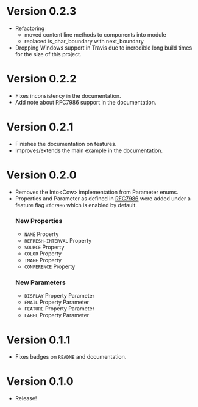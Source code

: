 # Version 0.2.3
- Refactoring
  - moved content line methods to components into module
  - replaced is_char_boundary with next_boundary
- Dropping Windows support in Travis due to incredible long build times for the size of this project.

# Version 0.2.2
- Fixes inconsistency in the documentation.
- Add note about RFC7986 support in the documentation.

# Version 0.2.1
- Finishes the documentation on features.
- Improves/extends the main example in the documentation.

# Version 0.2.0
- Removes the Into<Cow<str>> implementation from Parameter enums.
- Properties and Parameter as defined in [RFC7986](https://tools.ietf.org/html/rfc7986) were added under a feature flag `rfc7986` which is enabled by default.
  ### New Properties
  - `NAME` Property
  - `REFRESH-INTERVAL` Property
  - `SOURCE` Property
  - `COLOR` Property
  - `IMAGE` Property
  - `CONFERENCE` Property
  ### New Parameters
  - `DISPLAY` Property Parameter
  - `EMAIL` Property Parameter
  - `FEATURE` Property Parameter
  - `LABEL` Property Parameter

# Version 0.1.1
- Fixes badges on `README` and documentation.

# Version 0.1.0
- Release!